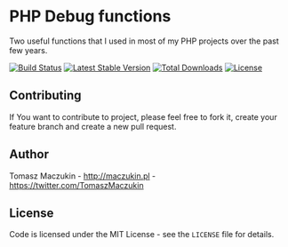PHP Debug functions
===================

Two useful functions that I used in most of my PHP projects over the past few years.

[![Build Status](https://travis-ci.org/tmaczukin/php-debug.svg)](https://travis-ci.org/tmaczukin/php-debug)
[![Latest Stable Version](https://poser.pugx.org/maczukin/php-debug/v/stable.svg)](https://packagist.org/packages/maczukin/php-debug)
[![Total Downloads](https://poser.pugx.org/maczukin/php-debug/downloads.svg)](https://packagist.org/packages/maczukin/php-debug)
[![License](https://poser.pugx.org/maczukin/php-debug/license.svg)](https://packagist.org/packages/maczukin/php-debug)


Contributing
------------

If You want to contribute to project, please feel free to fork it, create your feature branch and create a new pull request.


Author
------

Tomasz Maczukin - <http://maczukin.pl> - <https://twitter.com/TomaszMaczukin>


License
-------

Code is licensed under the MIT License - see the `LICENSE` file for details.

